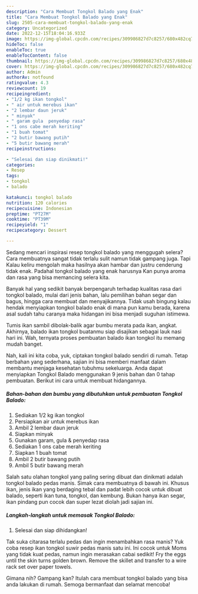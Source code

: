 ```yaml
---
description: "Cara Membuat Tongkol Balado yang Enak"
title: "Cara Membuat Tongkol Balado yang Enak"
slug: 2505-cara-membuat-tongkol-balado-yang-enak
category: Uncategorized
date: 2022-12-15T18:04:16.933Z
image: https://img-global.cpcdn.com/recipes/309986827d7c8257/680x482cq70/tongkol-balado-foto-resep-utama.jpg
hideToc: false
enableToc: true
enableTocContent: false
thumbnail: https://img-global.cpcdn.com/recipes/309986827d7c8257/680x482cq70/tongkol-balado-foto-resep-utama.jpg
cover: https://img-global.cpcdn.com/recipes/309986827d7c8257/680x482cq70/tongkol-balado-foto-resep-utama.jpg
author: Admin
authorAv: notfound
ratingvalue: 4.3
reviewcount: 19
recipeingredient:
- "1/2 kg ikan tongkol"
- " air untuk merebus ikan"
- "2 lembar daun jeruk"
- " minyak"
- " garam gula  penyedap rasa"
- "1 ons cabe merah keriting"
- "1 buah tomat"
- "2 butir bawang putih"
- "5 butir bawang merah"
recipeinstructions:

- "Selesai dan siap dinikmati!"
categories:
- Resep
tags:
- tongkol
- balado

katakunci: tongkol balado 
nutrition: 120 calories
recipecuisine: Indonesian
preptime: "PT27M"
cooktime: "PT39M"
recipeyield: "1"
recipecategory: Dessert

---
```



Sedang mencari inspirasi resep tongkol balado yang menggugah selera? Cara membuatnya sangat tidak terlalu sulit namun tidak gampang juga. Tapi Kalau keliru mengolah maka hasilnya akan hambar dan justru cenderung tidak enak. Padahal tongkol balado yang enak harusnya Kan punya aroma dan rasa yang bisa memancing selera kita.


Banyak hal yang sedikit banyak berpengaruh terhadap kualitas rasa dari tongkol balado, mulai dari jenis bahan, lalu pemilihan bahan segar dan bagus, hingga cara membuat dan menyajikannya. Tidak usah bingung kalau hendak menyiapkan tongkol balado enak di mana pun kamu berada, karena asal sudah tahu caranya maka hidangan ini bisa menjadi suguhan istimewa.

Tumis ikan sambil dibolak-balik agar bumbu merata pada ikan, angkat. Akhirnya, balado ikan tongkol buatanmu siap disajikan sebagai lauk nasi hari ini. Wah, ternyata proses pembuatan balado ikan tongkol itu memang mudah banget.


Nah, kali ini kita coba, yuk, ciptakan tongkol balado sendiri di rumah. Tetap berbahan yang sederhana, sajian ini bisa memberi manfaat dalam membantu menjaga kesehatan tubuhmu sekeluarga. Anda dapat menyiapkan Tongkol Balado menggunakan 9 jenis bahan dan 0 tahap pembuatan. Berikut ini cara untuk membuat hidangannya.

<!--inarticleads1-->

##### Bahan-bahan dan bumbu yang dibutuhkan untuk pembuatan Tongkol Balado:

1. Sediakan 1/2 kg ikan tongkol
1. Persiapkan  air untuk merebus ikan
1. Ambil 2 lembar daun jeruk
1. Siapkan  minyak
1. Gunakan  garam, gula &amp; penyedap rasa
1. Sediakan 1 ons cabe merah keriting
1. Siapkan 1 buah tomat
1. Ambil 2 butir bawang putih
1. Ambil 5 butir bawang merah


Salah satu olahan tongkol yang paling sering dibuat dan dinikmati adalah tongkol balado pedas manis. Simak cara membuatnya di bawah ini. Khusus ikan, jenis ikan yang berdaging tebal dan padat lebih cocok untuk dibuat balado, seperti ikan tuna, tongkol, dan kembung. Bukan hanya ikan segar, ikan pindang pun cocok dan super lezat diolah jadi sajian ini. 

<!--inarticleads2-->

##### Langkah-langkah untuk memasak Tongkol Balado:


1. Selesai dan siap dihidangkan!

Tak suka citarasa terlalu pedas dan ingin menambahkan rasa manis? Yuk coba resep ikan tongkol suwir pedas manis satu ini. Ini cocok untuk Moms yang tidak kuat pedas, namun ingin merasakan cabai sedikit! Fry the eggs until the skin turns golden brown. Remove the skillet and transfer to a wire rack set over paper towels. 

Gimana nih? Gampang kan? Itulah cara membuat tongkol balado yang bisa anda lakukan di rumah. Semoga bermanfaat dan selamat mencoba!
